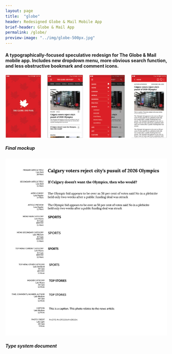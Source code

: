 ```yaml
---
layout: page
title:  "globe"
header: Redesigned Globe & Mail Mobile App
brief-header: Globe & Mail App
permalink: /globe/
preview-image: "../img/globe-500px.jpg"
---
```


#### A typographically-focused speculative redesign for The Globe & Mail mobile app. Includes new dropdown menu, more obvious search function, and less obstructive bookmark and comment icons.

![Globe & Mail Final Mockup](../img/globe-final-1280px.png)

##### Final mockup

![Globe & Mail Type System](../img/globe-type-1280px.jpg)

##### Type system document
